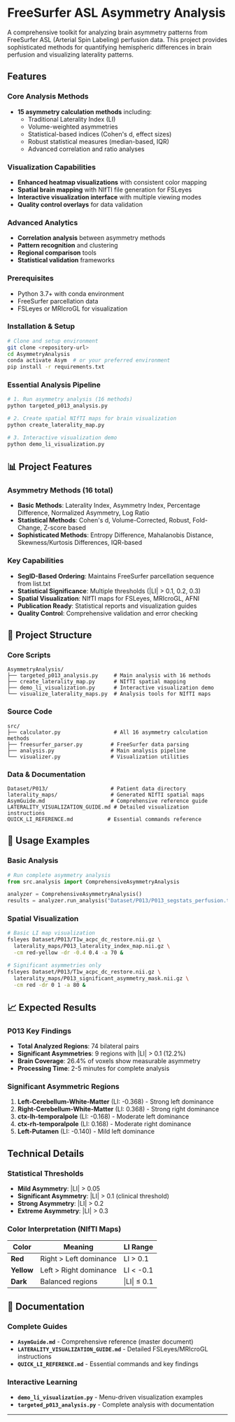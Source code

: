 # FreeSurfer ASL Asymmetry Analysis

A comprehensive toolkit for analyzing brain asymmetry patterns from FreeSurfer ASL (Arterial Spin Labeling) perfusion data. This project provides sophisticated methods for quantifying hemispheric differences in brain perfusion and visualizing laterality patterns.

## Features

### Core Analysis Methods
- **15 asymmetry calculation methods** including:
  - Traditional Laterality Index (LI)
  - Volume-weighted asymmetries
  - Statistical-based indices (Cohen's d, effect sizes)
  - Robust statistical measures (median-based, IQR)
  - Advanced correlation and ratio analyses

### Visualization Capabilities
- **Enhanced heatmap visualizations** with consistent color mapping
- **Spatial brain mapping** with NIfTI file generation for FSLeyes
- **Interactive visualization interface** with multiple viewing modes
- **Quality control overlays** for data validation

### Advanced Analytics
- **Correlation analysis** between asymmetry methods
- **Pattern recognition** and clustering
- **Regional comparison** tools
- **Statistical validation** frameworks

### Prerequisites
- Python 3.7+ with conda environment
- FreeSurfer parcellation data  
- FSLeyes or MRIcroGL for visualization

### Installation & Setup
```bash
# Clone and setup environment
git clone <repository-url>
cd AsymmetryAnalysis
conda activate Asym  # or your preferred environment
pip install -r requirements.txt
```

### Essential Analysis Pipeline
```bash
# 1. Run asymmetry analysis (16 methods)
python targeted_p013_analysis.py

# 2. Create spatial NIfTI maps for brain visualization
python create_laterality_map.py

# 3. Interactive visualization demo
python demo_li_visualization.py
```

## 📊 Project Features

### Asymmetry Methods (16 total)
- **Basic Methods**: Laterality Index, Asymmetry Index, Percentage Difference, Normalized Asymmetry, Log Ratio
- **Statistical Methods**: Cohen's d, Volume-Corrected, Robust, Fold-Change, Z-score based
- **Sophisticated Methods**: Entropy Difference, Mahalanobis Distance, Skewness/Kurtosis Differences, IQR-based

### Key Capabilities
-  **SegID-Based Ordering**: Maintains FreeSurfer parcellation sequence from list.txt
-  **Statistical Significance**: Multiple thresholds (|LI| > 0.1, 0.2, 0.3)
-  **Spatial Visualization**: NIfTI maps for FSLeyes, MRIcroGL, AFNI
-  **Publication Ready**: Statistical reports and visualization guides
-  **Quality Control**: Comprehensive validation and error checking

## 📁 Project Structure

### Core Scripts
```
AsymmetryAnalysis/
├── targeted_p013_analysis.py     # Main analysis with 16 methods
├── create_laterality_map.py      # NIfTI spatial mapping
├── demo_li_visualization.py      # Interactive visualization demo
└── visualize_laterality_maps.py  # Analysis tools for NIfTI maps
```

### Source Code
```
src/
├── calculator.py                 # All 16 asymmetry calculation methods
├── freesurfer_parser.py         # FreeSurfer data parsing
├── analysis.py                  # Main analysis pipeline
└── visualizer.py                # Visualization utilities
```

### Data & Documentation
```
Dataset/P013/                    # Patient data directory
laterality_maps/                 # Generated NIfTI spatial maps
AsymGuide.md                     # Comprehensive reference guide
LATERALITY_VISUALIZATION_GUIDE.md # Detailed visualization instructions
QUICK_LI_REFERENCE.md           # Essential commands reference
```

## 📖 Usage Examples

### Basic Analysis
```python
# Run complete asymmetry analysis
from src.analysis import ComprehensiveAsymmetryAnalysis

analyzer = ComprehensiveAsymmetryAnalysis()
results = analyzer.run_analysis("Dataset/P013/P013_segstats_perfusion.txt")
```

### Spatial Visualization
```bash
# Basic LI map visualization
fsleyes Dataset/P013/T1w_acpc_dc_restore.nii.gz \
  laterality_maps/P013_laterality_index_map.nii.gz \
  -cm red-yellow -dr -0.4 0.4 -a 70 &

# Significant asymmetries only
fsleyes Dataset/P013/T1w_acpc_dc_restore.nii.gz \
  laterality_maps/P013_significant_asymmetry_mask.nii.gz \
  -cm red -dr 0 1 -a 80 &
```

## 📈 Expected Results

### P013 Key Findings
- **Total Analyzed Regions**: 74 bilateral pairs
- **Significant Asymmetries**: 9 regions with |LI| > 0.1 (12.2%)
- **Brain Coverage**: 26.4% of voxels show measurable asymmetry
- **Processing Time**: 2-5 minutes for complete analysis

### Significant Asymmetric Regions
1. **Left-Cerebellum-White-Matter** (LI: -0.368) - Strong left dominance
2. **Right-Cerebellum-White-Matter** (LI: 0.368) - Strong right dominance  
3. **ctx-lh-temporalpole** (LI: -0.168) - Moderate left dominance
4. **ctx-rh-temporalpole** (LI: 0.168) - Moderate right dominance
5. **Left-Putamen** (LI: -0.140) - Mild left dominance

## Technical Details

### Statistical Thresholds
- **Mild Asymmetry**: |LI| > 0.05
- **Significant Asymmetry**: |LI| > 0.1 (clinical threshold)
- **Strong Asymmetry**: |LI| > 0.2
- **Extreme Asymmetry**: |LI| > 0.3

### Color Interpretation (NIfTI Maps)
| Color | Meaning | LI Range |
|-------|---------|----------|
| **Red** | Right > Left dominance | LI > 0.1 |
| **Yellow** | Left > Right dominance | LI < -0.1 |
| **Dark** | Balanced regions | \|LI\| ≤ 0.1 |

## 📖 Documentation

### Complete Guides
- **`AsymGuide.md`** - Comprehensive reference (master document)
- **`LATERALITY_VISUALIZATION_GUIDE.md`** - Detailed FSLeyes/MRIcroGL instructions  
- **`QUICK_LI_REFERENCE.md`** - Essential commands and key findings

### Interactive Learning
- **`demo_li_visualization.py`** - Menu-driven visualization examples
- **`targeted_p013_analysis.py`** - Complete analysis with documentation

---
